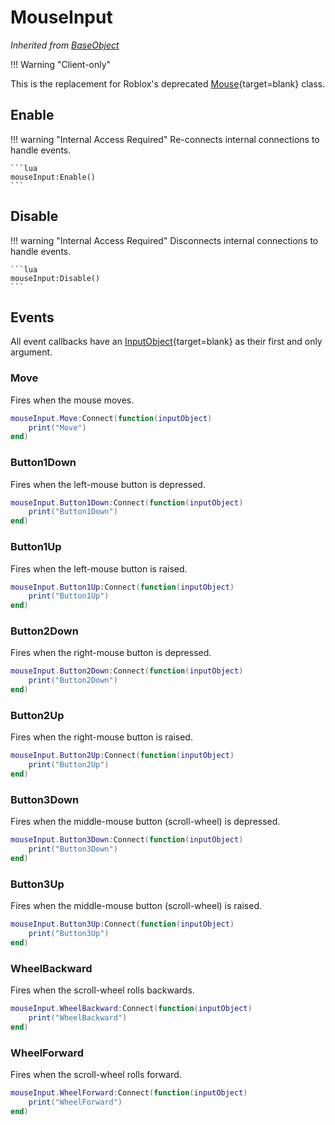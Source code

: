 # MouseInput
*Inherited from [BaseObject](/DeusFramework/Classes/baseObject)*

!!! Warning "Client-only"

This is the replacement for Roblox's deprecated [Mouse](https://developer.roblox.com/en-us/api-reference/class/Mouse){target=blank} class.

## Enable

!!! warning "Internal Access Required"
    Re-connects internal connections to handle events.

    ```lua
    mouseInput:Enable()
    ```

## Disable

!!! warning "Internal Access Required"
    Disconnects internal connections to handle events.

    ```lua
    mouseInput:Disable()
    ```

## Events

All event callbacks have an [InputObject](https://developer.roblox.com/en-us/api-reference/class/InputObject){target=blank} as their first and only argument.

### Move

Fires when the mouse moves.

```lua
mouseInput.Move:Connect(function(inputObject)
    print("Move")
end)
```

### Button1Down

Fires when the left-mouse button is depressed.

```lua
mouseInput.Button1Down:Connect(function(inputObject)
    print("Button1Down")
end)
```

### Button1Up

Fires when the left-mouse button is raised.

```lua
mouseInput.Button1Up:Connect(function(inputObject)
    print("Button1Up")
end)
```

### Button2Down

Fires when the right-mouse button is depressed.

```lua
mouseInput.Button2Down:Connect(function(inputObject)
    print("Button2Down")
end)
```

### Button2Up

Fires when the right-mouse button is raised.

```lua
mouseInput.Button2Up:Connect(function(inputObject)
    print("Button2Up")
end)
```

### Button3Down

Fires when the middle-mouse button (scroll-wheel) is depressed.

```lua
mouseInput.Button3Down:Connect(function(inputObject)
    print("Button3Down")
end)
```

### Button3Up

Fires when the middle-mouse button (scroll-wheel) is raised.

```lua
mouseInput.Button3Up:Connect(function(inputObject)
    print("Button3Up")
end)
```

### WheelBackward

Fires when the scroll-wheel rolls backwards.

```lua
mouseInput.WheelBackward:Connect(function(inputObject)
    print("WheelBackward")
end)
```

### WheelForward

Fires when the scroll-wheel rolls forward.

```lua
mouseInput.WheelForward:Connect(function(inputObject)
    print("WheelForward")
end)
```